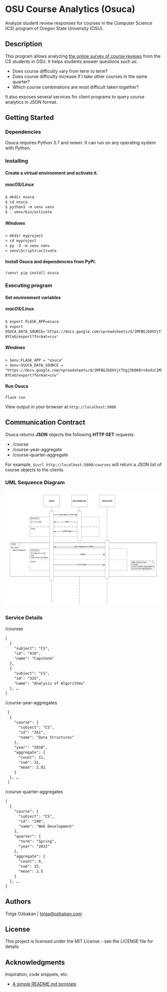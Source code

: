 # OSU Course Analytics (Osuca)

Analyze student review responses for courses in the Computer Science (CS) program of Oregon State University (OSU).

## Description

This program allows analyzing [the online survey of course reviews](https://docs.google.com/forms/d/e/1FAIpQLSeAWZa_OWYqwOte5yw4loGgE6hEUqOJOeSpmzStZF_HcufufQ/viewform) from the CS students in OSU. It helps students answer questions such as:

- Does course difficulty vary from term to term?
- Does course difficulty increase if I take other courses in the same quarter?
- Which course combinations are most difficult taken together?

It also exposes several services for client programs to query course analytics in JSON format.

## Getting Started

### Dependencies

Osuca requires Python 3.7 and newer. It can run on any operating system with Python.

### Installing

#### Create a virtual environment and activate it.

##### macOS/Linux

```
$ mkdir osuca
$ cd osuca
$ python3 -m venv venv
$ . venv/bin/activate
```

##### Windows

```
> mkdir myproject
> cd myproject
> py -3 -m venv venv
> venv\Scripts\activate
```

#### Install Osuca and dependencies from PyPI.

```
(venv) pip install osuca
```

### Executing program

#### Set environment variables

##### macOS/Linux

```
$ export FLASK_APP=osuca
$ export OSUCA_DATA_SOURCE='https://docs.google.com/spreadsheets/d/1MFBGJbOXVjtThgj5b6K0rv9xdsC1M2GQ0pJVB-8YCeU/export?format=csv'
```

##### Windows

```
> $env:FLASK_APP = "osuca"
> $env:OSUCA_DATA_SOURCE = "https://docs.google.com/spreadsheets/d/1MFBGJbOXVjtThgj5b6K0rv9xdsC1M2GQ0pJVB-8YCeU/export?format=csv"
```

#### Run Osuca

```
flask run
```

View output in your browser at `http://localhost:5000`

## Communication Contract

Osuca returns **JSON** objects the following **HTTP GET** requests:

- /course
- /course-year-aggregate
- /course-quarter-aggregate

For example, `$curl http://localhost:5000/courses` will return a JSON list of course objects to the clients.

### UML Sequence Diagram

![alt text][osuca sequence uml]

[osuca sequence uml]: https://github.com/ozbakan/osuca/blob/master/docs/images/uml-sequence.png "Osuca Sequence UML"

### Service Details

/courses

```
[
  {
    "subject": "CS",
    "id": "419",
    "name": "Capstone"
  },
  {
    "subject": "CS",
    "id": "325",
    "name": "Analysis of Algorithms"
  }, …
]
```

/course-year-aggregates

```
 [
  {
    "course": {
      "subject": "CS",
      "id": "261",
      "name": "Data Structures"
    },
    "year": "2018",
    "aggregate": {
      "count": 11,
      "sum": 31,
      "mean": 2.81
    }
  }, …
 ]
```

/course-quarter-aggregates

```
[
  {
    "course": {
      "subject": "CS",
      "id": "290",
      "name": "Web Development"
    },
    "quarter": {
      "term": "Spring",
      "year": "2022"
    },
    "aggregate": {
      "count": 6,
      "sum": 15,
      "mean": 2.5
    }
  }, …
]
```

## Authors

Tolga Ozbakan | tolga@ozbakan.com


## License

This project is licensed under the MIT License - see the LICENSE file for details

## Acknowledgments

Inspiration, code snippets, etc.

- [A simple README.md template](https://gist.github.com/DomPizzie/7a5ff55ffa9081f2de27c315f5018afc)
